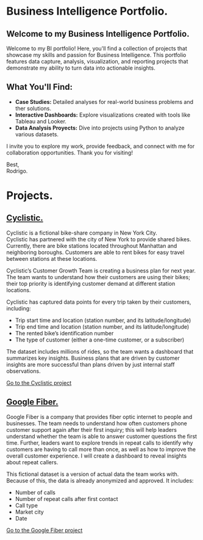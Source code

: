# Business Intelligence Portfolio.

## Welcome to my Business Intelligence Portfolio.

Welcome to my BI portfolio! Here, you'll find a collection of projects that showcase my skills and passion for Business Intelligence. This portfolio features data capture, analysis, visualization, and reporting projects that demonstrate my ability to turn data into actionable insights.

## What You'll Find:

- **Case Studies:** Detailed analyses for real-world business problems and ther solutions.
- **Interactive Dashboards:** Explore visualizations created with tools like Tableau and Looker.
- **Data Analysis Proyects:** Dive into projects using Python to analyze various datasets.

I invite you to explore my work, provide feedback, and connect with me for collaboration opportunities. Thank you for visiting!

Best,  
Rodrigo.



# Projects.

## [Cyclistic.]()

Cyclistic is a fictional bike-share company in New York City.  
Cyclistic has partnered with the city of New York to provide shared bikes. Currently, there are bike stations located throughout Manhattan and neighboring boroughs. Customers are able to rent bikes for easy travel between stations at these locations.

Cyclistic’s Customer Growth Team is creating a business plan for next year. The team wants to understand how their customers are using their bikes; their top priority is identifying customer demand at different station locations.

Cyclistic has captured data points for every trip taken by their customers, including:

- Trip start time and location (station number, and its latitude/longitude)
- Trip end time and location (station number, and its latitude/longitude)
- The rented bike’s identification number
- The type of customer (either a one-time customer, or a subscriber)

The dataset includes millions of rides, so the team wants a dashboard that summarizes key insights. Business plans that are driven by customer insights are more successful than plans driven by just internal staff observations.

[Go to the Cyclistic project]()

## [Google Fiber.]()

Google Fiber is a company that provides fiber optic internet to people and businesses.
The team needs to understand how often customers  phone customer support again after their first inquiry; this will help leaders understand whether the team is able to answer customer questions the first time. Further, leaders want to explore trends in repeat calls to identify why customers are having to call more than once, as well as how to improve the overall customer experience. I will create a dashboard to reveal insights about repeat callers. 

This fictional dataset is a version of actual data the team works with. Because of this, the data is already anonymized and approved. It includes:

- Number of calls
- Number of repeat calls after first contact
- Call type
- Market city
- Date

[Go to the Google Fiber project]()
